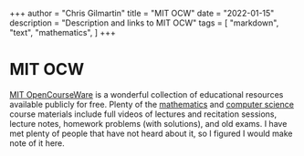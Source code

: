 +++
author = "Chris Gilmartin"
title = "MIT OCW"
date = "2022-01-15"
description = "Description and links to MIT OCW"
tags = [
    "markdown",
    "text",
    "mathematics",
]
+++

# MIT OCW

[MIT OpenCourseWare](https://ocw.mit.edu/) is a wonderful collection of educational resources available publicly for free.  Plenty of the [mathematics](https://ocw.mit.edu/courses/mathematics/) and [computer science](https://ocw.mit.edu/courses/electrical-engineering-and-computer-science/) course materials include full videos of lectures and recitation sessions, lecture notes, homework problems (with solutions), and old exams.  I have met plenty of people that have not heard about it, so I figured I would make note of it here. 
